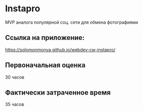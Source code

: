 # Instapro

MVP аналога популярной соц. сети для обмена фотографиями

## Ссылка на приложение:

https://solomonmonya.github.io/webdev-cw-instapro/

## Первоначальная оценка

30 часов

## Фактически затраченное время

35 часов
